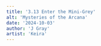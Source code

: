 ```yaml
---
title: '3.13 Enter the Mini-Grey'
alt: 'Mysteries of the Arcana'
date: '2024-10-03'
author: 'J Gray'
artist: 'Keira'
---
```


